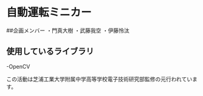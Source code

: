 # 自動運転ミニカー

##企画メンバー
・門真大樹
・武藤我空
・伊藤怜汰
## 使用しているライブラリ
-OpenCV

この活動は芝浦工業大学附属中学高等学校電子技術研究部監修の元行われています。
